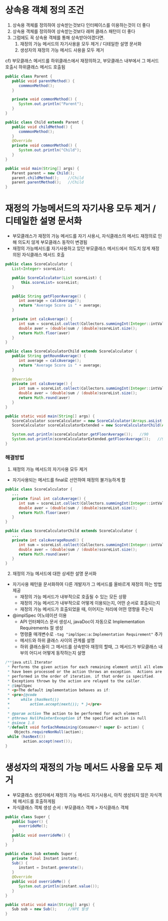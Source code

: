 # 상속용 객체 정의 조건
1. 상속용 객체를 정의하여 상속받는것보다 인터페이스를 이용하는것이 더 좋다
2. 상속용 객체를 정의하여 상속받는것보다 래퍼 클래스 패턴이 더 좋다
3. 그럼에도 꼭 상속용 객체를 통해 상속받아야겠다면.
   1. 재정의 가능 메서드의 자기사용을 모두 제거 / 디테일한 설명 문서화
   2. 생성자의 재정의 가능 메서드 사용을 모두 제거

cf) 부모클래스 메서드를 하위클래스에서 재정의하고, 부모클래스 내부에서 그 메서드 호출시 하위클래스 메서드 호출됨
```java
public class Parent {
   public void parentMethod() {
      commmonMethod();
   }

   private void commonMethod() {
      System.out.println("Parent");
   }
}

public class Child extends Parent {
   public void childMethod() {
      commmonMethod();
   }
   @Override
   private void commonMethod() {
      System.out.println("Child");
   }
}

public void main(String[] args) {
   Parent parent = new Child();
   parent.childMethod();	//Child
   parent.parentMethod();	//Child
}
```
# 재정의 가능메서드의 자기사용 모두 제거 / 디테일한 설명 문서화
* 부모클래스가 재정의 가능 메서드를 자기 사용시, 자식클래스의 메서드 재정의로 인해 의도치 않게 부모클래스 동작이 변경됨
* 재정의 가능메서드를 자기사용하고 있던 부모클래스 메서드에서 의도치 않게 재정의된 자식클래스 메서드 호출
```java
public class ScoreCalculator {
   List<Integer> scoreList;

   public ScoreCalculator(List scoreList) {
	   this.scoreList= scoreList;
   }

   public String getFloorAverage() {
      int average = calcAverage();
      return "Average Score is " + average;
   }

   private int calcAverage() {
      int sum = scoreList.collect(Collectors.summingInt(Integer::intValue));
      double aver = (double)sum / (double)scoreList.size();
      return Math.floor(aver)
   }
}

public class ScoreCalculatorChild extends ScoreCalculator {
   public String getRoundAverage() {
      int average = calcAverage();
      return "Average Score is " + average;
   }
   
   @Override
   private int calcAverage() {
      int sum = scoreList.collect(Collectors.summingInt(Integer::intValue));
      double aver = (double)sum / (double)scoreList.size();
      return Math.round(aver)
   }
}

public static void main(String[] args) {
   ScoreCalculator scoreCalculator = new ScoreCalculator(Arrays.asList(90,91));
   ScoreCalculator scoreCalculatorExtended = new ScoreCalculatorChild(Arrays.asList(90,91));

   System.out.println(scoreCalculator.getFloorAverage());	//90
   System.out.println(scoreCalculatorExtended.getFloorAverage());	//91 > 재정의된 ScoreCalculatorChild 의 calcAverage 호출
}
```
### 해결방법
1. 재정의 가능 메서드의 자기사용 모두 제거
* 자기사용되는 메서드를 final로 선언하여 재정의 불가능하게 함
```java
public class ScoreCalculator {
   ...
   private final int calcAverage() {
      int sum = scoreList.collect(Collectors.summingInt(Integer::intValue));
      double aver = (double)sum / (double)scoreList.size();
      return Math.floor(aver)
   }
}

public class ScoreCalculatorChild extends ScoreCalculator {
   ...
   private int calcAverageRound() {
      int sum = scoreList.collect(Collectors.summingInt(Integer::intValue));
      double aver = (double)sum / (double)scoreList.size();
      return Math.round(aver)
   }
}
```
2. 재정의 가능 메서드에 대한 상세한 설명 문서화
* 자기사용 패턴을 문서화하여 다른 개발자가 그 메서드를 올바르게 재정의 하는 방법 제공
   * 재정의 가능 메서드가 내부적으로 호출될 수 있는 모든 상황
   * 재정의 가능 메서드가 내부적으로 어떻게 이용되는지, 어떤 순서로 호출되는지
   * 재정의 가능 메서드가 호출되었을 때, 이어지는 처리에 어떤 영향을 주는지
* @implSpec 어노테이션 이용
   * API 인터페이스 문서 생성시, javaDoc이 자동으로 Implementation Requirements 절 생성
   * 명령줄 매개변수로 ```-tag "implSpec:a:Implementation Requirement"``` 추가
   * 메서드와 하위 클래스 사이의 관계를 설명
   * 하위 클래스들이 그 메서드를 상속받아 재정의 할때, 그 메서드가 부모클래스 내부의 어디서 어떻게 동작하는지 설명

```java
/**java.util.Iterator
 * Performs the given action for each remaining element until all elements 
 * have been processed or the action throws an exception.  Actions are 
 * performed in the order of iteration, if that order is specified. 
 * Exceptions thrown by the action are relayed to the caller. 
 * @implSpec  
 * <p>The default implementation behaves as if:  
 * <pre>{@code  
 *     while (hasNext())  
 *         action.accept(next()); * }</pre>  
 *  
 * @param action The action to be performed for each element  
 * @throws NullPointerException if the specified action is null  
 * @since 1.8  
 */default void forEachRemaining(Consumer<? super E> action) {  
    Objects.requireNonNull(action);  
 while (hasNext())  
        action.accept(next());  
}
```
# 생성자의 재정의 가능 메서드 사용을 모두 제거
* 부모클래스 생성자에서 재정의 가능 메서드 자기사용시, 아직 생성되지 않은 자식객체 메서드를 호출하게됨
* 자식클래스 객체 생성 순서 : 부모클래스 객체 > 자식클래스 객체
```java
public class Super {
   public Super() {
      overrideMe();
   }
   public void overrideMe() {
   }
}

public class Sub extends Super {
   private final Instant instant;
   Sub() {
      instant = Instant.generate();
   }
   @Override
   public void overrideMe() {
      System.out.println(instant.value());
   }
}

public static void main(String[] args) {
   Sub sub = new Sub();		//NPE 발생
}
```